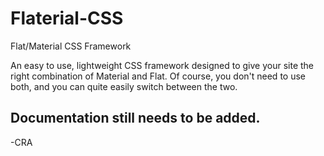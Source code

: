 # Flaterial-CSS
Flat/Material CSS Framework

An easy to use, lightweight CSS framework designed to give your site the right combination of Material and Flat. Of course, you don't need to use both, and you can quite easily switch between the two.

## Documentation still needs to be added.
-CRA
